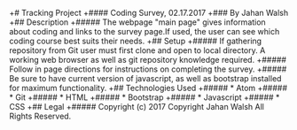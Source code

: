 +# Tracking Project
 +#### Coding Survey,  02.17.2017
 +### By Jahan Walsh
 +## Description
 +##### The webpage "main page" gives information about coding and links to the survey page.If used, the user can see which coding course best suits their needs.
 +## Setup
 +##### If gathering repository from Git user must first clone and open to local directory. A working web browser as well as git repository knowledge required.
 +##### Follow in page directions for instructions on completing the survey.
  +##### Be sure to have current version of javascript, as well as bootstrap installed for maximum functionality.
 +## Technologies Used
 +##### * Atom
 +##### * Git
 +##### * HTML
 +##### * Bootstrap
 +##### * Javascript
 +##### * CSS
 +## Legal
 +##### Copyright (c) 2017 Copyright Jahan Walsh All Rights Reserved.
